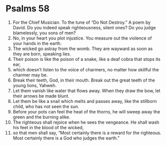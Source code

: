 ﻿
# Psalms 58
1. For the Chief Musician. To the tune of “Do Not Destroy.” A poem by David. Do you indeed speak righteousness, silent ones? Do you judge blamelessly, you sons of men? 
2. No, in your heart you plot injustice. You measure out the violence of your hands in the earth. 
3. The wicked go astray from the womb. They are wayward as soon as they are born, speaking lies. 
4. Their poison is like the poison of a snake, like a deaf cobra that stops its ear, 
5. which doesn’t listen to the voice of charmers, no matter how skillful the charmer may be. 
6. Break their teeth, God, in their mouth. Break out the great teeth of the young lions, Yahweh. 
7. Let them vanish like water that flows away. When they draw the bow, let their arrows be made blunt. 
8. Let them be like a snail which melts and passes away, like the stillborn child, who has not seen the sun. 
9. Before your pots can feel the heat of the thorns, he will sweep away the green and the burning alike. 
10. The righteous shall rejoice when he sees the vengeance. He shall wash his feet in the blood of the wicked, 
11. so that men shall say, “Most certainly there is a reward for the righteous. Most certainly there is a God who judges the earth.” 

